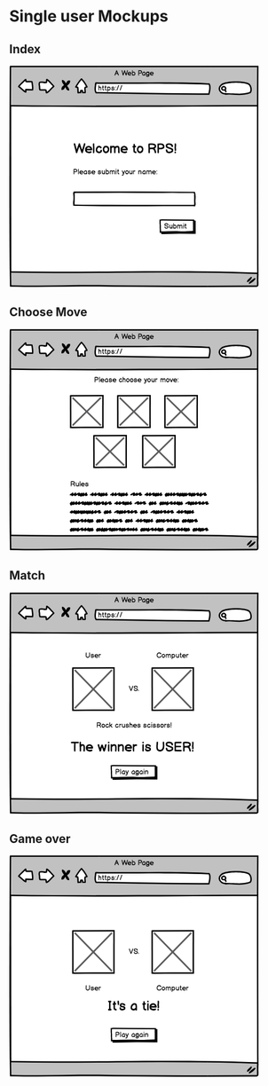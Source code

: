 # Single user Mockups

## Index
![Index](./single_user/01_Index.png)

## Choose Move
![Choose Move](./single_user/02_Choose_move.png)

## Match
![Match](./single_user/03_Game_over.png)

## Game over
![Game Over](./single_user/04_Game_over_tie.png)


